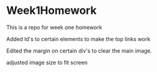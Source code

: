 # Week1Homework
This is a repo for week one homework

Added Id's to certain elements to make the top links work

Edited the margin on certain div's to clear the main image.

adjusted image size to fit screen
